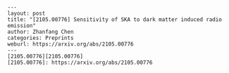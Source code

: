     ---
    layout: post
    title: "[2105.00776] Sensitivity of SKA to dark matter induced radio emission"
    author: Zhanfang Chen
    categories: Preprints
    weburl: https://arxiv.org/abs/2105.00776
    ---
    [2105.00776][2105.00776]
    [2105.00776]: https://arxiv.org/abs/2105.00776
